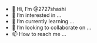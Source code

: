 - 👋 Hi, I’m @2727shashi
- 👀 I’m interested in ...
- 🌱 I’m currently learning ...
- 💞️ I’m looking to collaborate on ...
- 📫 How to reach me ...

<!---
2727shashi/2727shashi is a ✨ special ✨ repository because its `README.md` (this file) appears on your GitHub profile.
You can click the Preview link to take a look at your changes.
--->
